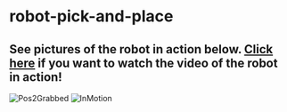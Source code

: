 # robot-pick-and-place
## See pictures of the robot in action below. [Click here](https://drive.google.com/file/d/1H2oGVvTDBEZg_Wt-Iu8rbOlU8IkFvPAV/view?usp=sharing) if you want to watch the video of the robot in action!


![Pos2Grabbed](https://github.com/daud-khan-96/robot-pick-and-place/assets/97127745/aad535c7-9443-4e17-9bb9-bd6b496f1762)
![InMotion](https://github.com/daud-khan-96/robot-pick-and-place/assets/97127745/6fd6df9a-7bdf-4051-9ffc-ad5245f889fb)
